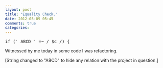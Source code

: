 ```yaml
---
layout: post
title: "Equality Check."
date: 2012-05-09 05:45
comments: true
categories: 
---
```


<pre>
if (' ABCD ' =~ / $c /) {
</pre>

Witnessed by me today in some code I was refactoring.

[String changed to "ABCD" to hide any relation with the project in question.]
